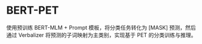 # BERT-PET
使用预训练 BERT-MLM + Prompt 模板，将分类任务转化为 [MASK] 预测，然后通过 Verbalizer 将预测的子词映射为主类别，实现基于 PET 的分类训练与推理。
